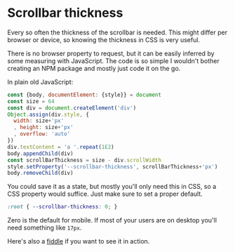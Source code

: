 <!--
  date: 2023-03-14
  modified: 2023-03-14
  slug: scrollbar-thickness
  type: post
  header: photo-1580501170888-80668882ca0c.jpg
  headerColofon: image by [Taylor Flowe](https://unsplash.com/@taypaigey)
  headerClassName: no-blur
  category: code
  tag: DOM, CSS, JavaScript
-->


# Scrollbar thickness

Every so often the thickness of the scrollbar is needed.
This might differ per browser or device, so knowing the thickness in CSS is very useful.

There is no browser property to request, but it can be easily inferred by some measuring with JavaScript. The code is so simple I wouldn't bother creating an NPM package and mostly just code it on the go.

In plain old JavaScript:

```JavaScript
const {body, documentElement: {style}} = document
const size = 64
const div = document.createElement('div')
Object.assign(div.style, {
  width: size+'px'
  , height: size+'px'
  , overflow: 'auto'
})
div.textContent = 'a '.repeat(1E2)
body.appendChild(div)
const scrollBarThickness = size - div.scrollWidth
style.setProperty('--scrollbar-thickness', scrollBarThickness+'px')
body.removeChild(div)
```

You could save it as a state, but mostly you'll only need this in CSS, so a CSS property would suffice.
Just make sure to set a proper default.

```CSS
:root { --scrollbar-thickness: 0; }
```

Zero is the default for mobile. If most of your users are on desktop you'll need something like `17px`.

Here's also a [fiddle](https://jsfiddle.net/Sjeiti/ygsoa3mt) if you want to see it in action.
